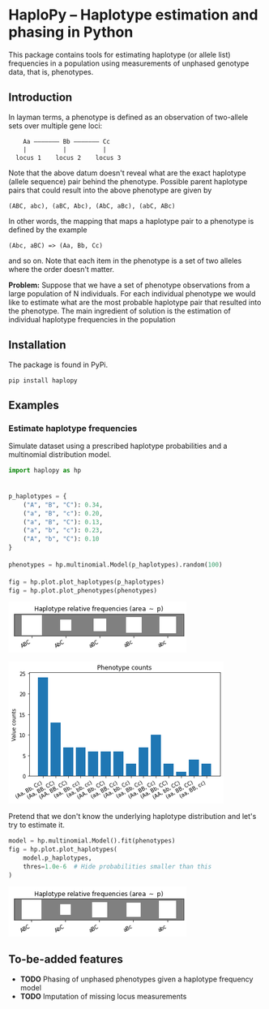 # HaploPy – Haplotype estimation and phasing in Python

This package contains tools for estimating haplotype (or allele list) frequencies in a population using measurements of unphased genotype data, that is, phenotypes.

## Introduction

In layman terms, a phenotype is defined as an observation of two-allele sets
over multiple gene loci:

``` shell
    Aa ––––––– Bb ––––––– Cc
    |          |          |
  locus 1    locus 2    locus 3
```

Note that the above datum doesn't reveal what are the exact haplotype (allele
sequence) pair behind the phenotype. Possible parent haplotype pairs that could
result into the above phenotype are given by

``` shell
(ABC, abc), (aBC, Abc), (AbC, aBc), (abC, ABc)
```

In other words, the mapping that maps a haplotype pair to a phenotype is defined
by the example

``` shell
(Abc, aBC) => (Aa, Bb, Cc)
```

and so on. Note that each item in the phenotype is a set of two alleles where the
order doesn't matter. 

**Problem:** Suppose that we have a set of phenotype observations from a large
population of N individuals. For each individual phenotype we would like to
estimate what are the most probable haplotype pair that resulted into the
phenotype. The main ingredient of solution is the estimation of individual
haplotype frequencies in the population 

## Installation

The package is found in PyPi.

``` shell
pip install haplopy
```

## Examples

### Estimate haplotype frequencies

Simulate dataset using a prescribed haplotype probabilities and 
a multinomial distribution model.

``` python
import haplopy as hp


p_haplotypes = {
    ("A", "B", "C"): 0.34,
    ("a", "B", "c"): 0.20,
    ("a", "B", "C"): 0.13,
    ("a", "b", "c"): 0.23,
    ("A", "b", "C"): 0.10
}

phenotypes = hp.multinomial.Model(p_haplotypes).random(100)

fig = hp.plot.plot_haplotypes(p_haplotypes)
fig = hp.plot.plot_phenotypes(phenotypes)
```

![Original relative haplotype frequencies](./doc/images/hinton-original.png "Original")

![Simulated phenotype observation set](./doc/images/bar.png "Phenotypes")

Pretend that we don't know the underlying haplotype distribution and let's try to estimate it.

``` python
model = hp.multinomial.Model().fit(phenotypes)
fig = hp.plot.plot_haplotypes(
    model.p_haplotypes,
    thres=1.0e-6  # Hide probabilities smaller than this
)
```

![Estimated relative haplotype frequencies](./doc/images/hinton-estimated.png "Estimated")

## To-be-added features

- **TODO** Phasing of unphased phenotypes given a haplotype frequency model
- **TODO** Imputation of missing locus measurements
